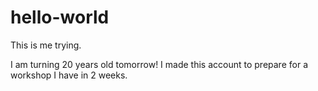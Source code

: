 # hello-world
This is me trying. 

I am turning 20 years old tomorrow! I made this account to prepare for a workshop I have in 2 weeks. 
